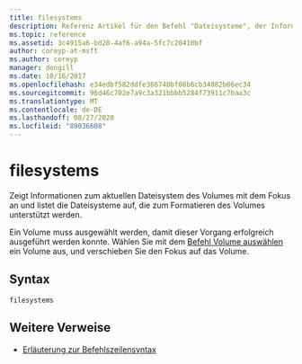 ```yaml
---
title: filesystems
description: Referenz Artikel für den Befehl "Dateisysteme", der Informationen zum aktuellen Dateisystem des Volumes mit dem Fokus anzeigt und die Dateisysteme auflistet, die für die Formatierung des Volumes unterstützt werden.
ms.topic: reference
ms.assetid: 3c4915a6-bd20-4af6-a94a-5fc7c20410bf
author: coreyp-at-msft
ms.author: coreyp
manager: dongill
ms.date: 10/16/2017
ms.openlocfilehash: e34edbf582ddfe366740bf08b6cb34082b06ec34
ms.sourcegitcommit: 96d46c702e7a9c3a321bbbb5284f73911c7baa3c
ms.translationtype: MT
ms.contentlocale: de-DE
ms.lasthandoff: 08/27/2020
ms.locfileid: "89036608"
---
```

# <a name="filesystems"></a>filesystems

Zeigt Informationen zum aktuellen Dateisystem des Volumes mit dem Fokus an und listet die Dateisysteme auf, die zum Formatieren des Volumes unterstützt werden.

Ein Volume muss ausgewählt werden, damit dieser Vorgang erfolgreich ausgeführt werden konnte. Wählen Sie mit dem [Befehl Volume auswählen](select-volume.md) ein Volume aus, und verschieben Sie den Fokus auf das Volume.

## <a name="syntax"></a>Syntax

```
filesystems
```

## <a name="additional-references"></a>Weitere Verweise

- [Erläuterung zur Befehlszeilensyntax](command-line-syntax-key.md)
